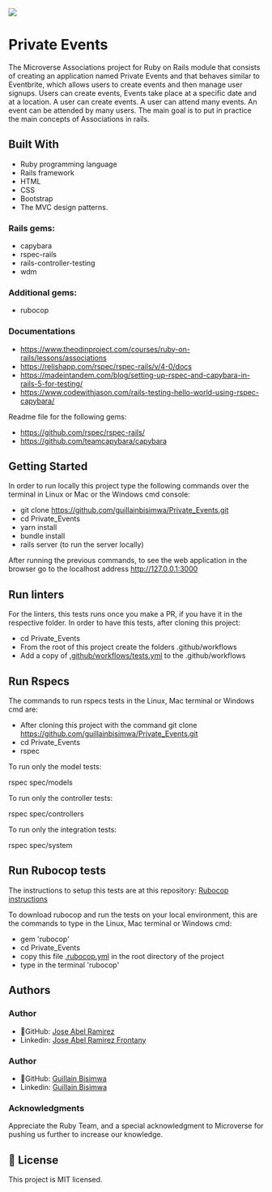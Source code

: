 ![](https://img.shields.io/badge/Microverse-blueviolet)

# Private Events

The Microverse Associations project for Ruby on Rails module that consists of creating an application named Private Events and that behaves similar to Eventbrite, which allows users to create events and then manage user signups. Users can create events, Events take place at a specific date and at a location. A user can create events. A user can attend many events. An event can be attended by many users. The main goal is to put in practice the main concepts of Associations in rails.

## Built With
- Ruby programming language
- Rails framework
- HTML
- CSS
- Bootstrap
- The MVC design patterns.

### Rails gems:
- capybara
- rspec-rails
- rails-controller-testing
- wdm

### Additional gems:
- rubocop

### Documentations
- https://www.theodinproject.com/courses/ruby-on-rails/lessons/associations
- https://relishapp.com/rspec/rspec-rails/v/4-0/docs
- https://madeintandem.com/blog/setting-up-rspec-and-capybara-in-rails-5-for-testing/
- https://www.codewithjason.com/rails-testing-hello-world-using-rspec-capybara/

Readme file for the following gems:
- https://github.com/rspec/rspec-rails/
- https://github.com/teamcapybara/capybara

## Getting Started
In order to run locally this project type the following commands over the terminal in Linux or Mac or the Windows cmd console:

- git clone https://github.com/guillainbisimwa/Private_Events.git
- cd Private_Events
- yarn install
- bundle install
- rails server (to run the server locally)

After running the previous commands, to see the web application in the browser go to the localhost address http://127.0.0.1:3000

## Run linters
For the linters, this tests runs once you make a PR, if you have it in the respective folder. In order to have this tests, after cloning this project:

 - cd Private_Events
- From the root of this project create the folders .github/workflows
- Add a copy of [.github/workflows/tests.yml](https://github.com/microverseinc/linters-config/blob/master/ruby/.github/workflows/tests.yml) to the .github/workflows

## Run Rspecs
The commands to run rspecs tests in the Linux, Mac terminal or Windows cmd are:

- After cloning this project with the command git clone https://github.com/guillainbisimwa/Private_Events.git
- cd Private_Events
- rspec

To run only the model tests:

rspec spec/models

To run only the controller tests:

rspec spec/controllers

To run only the integration tests:

rspec spec/system

## Run Rubocop tests
The instructions to setup this tests are at this repository: [Rubocop instructions](https://github.com/microverseinc/linters-config/tree/master/ruby)

To download rubocop and run the tests on your local environment, this are the commands to type in the Linux, Mac terminal or Windows cmd:
- gem 'rubocop'
- cd Private_Events
- copy this file [.rubocop.yml](https://github.com/microverseinc/linters-config/blob/master/ruby/.rubocop.yml) in the root directory of the project
- type in the terminal 'rubocop'

## Authors
### Author
- 👤GitHub: [Jose Abel Ramirez](https://github.com/jose-Abel)
- Linkedin: [Jose Abel Ramirez Frontany](https://www.linkedin.com/in/jose-abel-ramirez-frontany-7674a842/)

### Author
- 👤GitHub: [Guillain Bisimwa](https://github.com/guillainbisimwa)
- Linkedin: [Guillain Bisimwa](https://www.linkedin.com/in/guillain-bisimwa-8a8b7a7b/)


### Acknowledgments
Appreciate the Ruby Team, and a special acknowledgment to Microverse for pushing us further to increase our knowledge.


## 📝 License
This project is MIT licensed.

